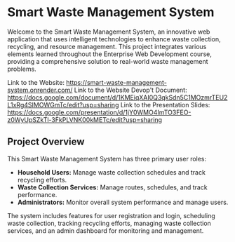 
# Smart Waste Management System

Welcome to the Smart Waste Management System, an innovative web application that uses intelligent technologies to enhance waste collection, recycling, and resource management. This project integrates various elements learned throughout the Enterprise Web Development course, providing a comprehensive solution to real-world waste management problems.

Link to the Website: https://smart-waste-management-system.onrender.com/
Link to the Website Devop't Document: https://docs.google.com/document/d/1KMEiqXAI0Q3qkSdn5C1MOzmrTEU2L1xRg4SIMOWGmTc/edit?usp=sharing
Link to the Presentation Slides: https://docs.google.com/presentation/d/1jY0WMO4ImTO3FEO-z0WyUpSZkTl-3FkPLVNK00kMETc/edit?usp=sharing


## Project Overview 

This Smart Waste Management System has three primary user roles:

- **Household Users:** Manage waste collection schedules and track recycling efforts.
- **Waste Collection Services:** Manage routes, schedules, and track performance.
- **Administrators:** Monitor overall system performance and manage users.

The system includes features for user registration and login, scheduling waste collection, tracking recycling efforts, managing waste collection services, and an admin dashboard for monitoring and management.


